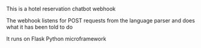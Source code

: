 This is a hotel reservation chatbot webhook 

The webhook listens for POST requests from the language parser and does what it has been told to do


It runs on Flask Python microframework


